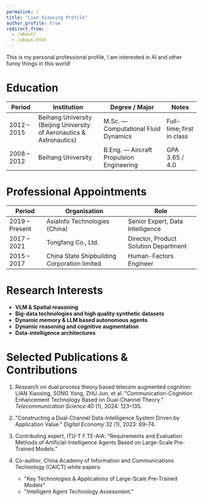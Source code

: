 ```yaml
---
permalink: /
title: "Lian Xiaoxing Profile"
author_profile: true
redirect_from:
  - /about/
  - /about.html
---
```


This is my personal professional profile, I am interested in AI and other funny things in this world! 

# Education

| Period | Institution | Degree / Major | Notes |
|--------|------------|----------------|-------|
| 2012 – 2015 | Beihang University<br>(Beijing University of Aeronautics & Astronautics) | M.Sc. — Computational Fluid Dynamics | Full-time; first in class |
| 2008 – 2012 | Beihang University | B.Eng. — Aircraft Propulsion Engineering | GPA 3.65 / 4.0 |

# Professional Appointments

| Period | Organisation | Role |
|--------|-------------|------|
| 2019 – Present | AsiaInfo Technologies (China) | Senior Expert, Data Intelligence |
| 2017 – 2021 | Tongfang Co., Ltd. | Director, Product Solution Department |
| 2015 – 2017 | China State Shipbuilding Corporation limited | Human-Factors Engineer |

# Research Interests

- **VLM & Spatial reasoning**
- **Big-data technologies and high quality synthetic datasets**
- **Dynamic memory & LLM based autonomous agents**
- **Dynamic reasoning and cognitive augmentation**
- **Data-intelligence architectures**

# Selected Publications & Contributions

1. Research on dual process theory based telecom augmented cognition: LIAN Xiaoxing, SONG Yong, ZHU Jun, et al. "Communication-Cognition Enhancement Technology Based on Dual-Channel Theory." *Telecommunication Science* 40 (1), 2024: 123–135.

2. "Constructing a Dual-Channel Data-Intelligence System Driven by Application Value." *Digital Economy* 32 (1), 2023: 69–74.

3. Contributing expert, ITU-T F.TE-AIA: "Requirements and Evaluation Methods of Artificial-Intelligence Agents Based on Large-Scale Pre-Trained Models."

4. Co-author, China Academy of Information and Communications Technology (CAICT) white papers:
   - "Key Technologies & Applications of Large-Scale Pre-Trained Models"
   - "Intelligent Agent Technology Assessment."
